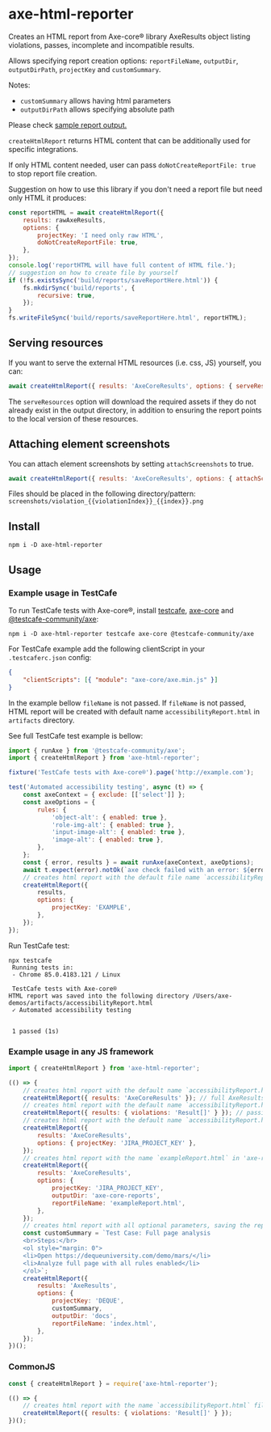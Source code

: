 # axe-html-reporter

Creates an HTML report from Axe-core® library AxeResults object listing violations, passes, incomplete and incompatible results.

Allows specifying report creation options: `reportFileName`, `outputDir`, `outputDirPath`, `projectKey` and `customSummary`.

Notes: 

- `customSummary` allows having html parameters
- `outputDirPath` allows specifying absolute path

Please check [sample report output.](https://lpelypenko.github.io/axe-html-reporter/)

`createHtmlReport` returns HTML content that can be additionally used for specific integrations.

If only HTML content needed, user can pass `doNotCreateReportFile: true` to stop report file creation.

Suggestion on how to use this library if you don't need a report file but need only HTML it produces: 

```javascript
const reportHTML = await createHtmlReport({
    results: rawAxeResults,
    options: {
        projectKey: 'I need only raw HTML',
        doNotCreateReportFile: true,
    },
});
console.log('reportHTML will have full content of HTML file.');
// suggestion on how to create file by yourself
if (!fs.existsSync('build/reports/saveReportHere.html')) {
    fs.mkdirSync('build/reports', {
        recursive: true,
    });
}
fs.writeFileSync('build/reports/saveReportHere.html', reportHTML);
```

## Serving resources
If you want to serve the external HTML resources (i.e. css, JS) yourself, you can:

```javascript
await createHtmlReport({ results: 'AxeCoreResults', options: { serveResources: true } }); 
```

The `serveResources` option will download the required assets if they do not already exist in the output directory, in addition to ensuring the report points to the local version of these resources.

## Attaching element screenshots
You can attach element screenshots by setting `attachScreenshots` to true.

```javascript
await createHtmlReport({ results: 'AxeCoreResults', options: { attachScreenshots: true } }); 
```

Files should be placed in the following directory/pattern:
`screenshots/violation_{{violationIndex}}_{{index}}.png`

## Install

```
npm i -D axe-html-reporter
```

## Usage

### Example usage in TestCafe

To run TestCafe tests with Axe-core®, install [testcafe](https://www.npmjs.com/package/testcafe), [axe-core](https://www.npmjs.com/package/axe-core) and [@testcafe-community/axe](https://www.npmjs.com/package/@testcafe-community/axe):

```shell script
npm i -D axe-html-reporter testcafe axe-core @testcafe-community/axe
```

For TestCafe example add the following clientScript in your `.testcaferc.json` config:

```json
{
    "clientScripts": [{ "module": "axe-core/axe.min.js" }]
}
```

In the example bellow `fileName` is not passed. If `fileName` is not passed, HTML report will be created with default name `accessibilityReport.html` in `artifacts` directory.

See full TestCafe test example is bellow:

```javascript
import { runAxe } from '@testcafe-community/axe';
import { createHtmlReport } from 'axe-html-reporter';

fixture('TestCafe tests with Axe-core®').page('http://example.com');

test('Automated accessibility testing', async (t) => {
    const axeContext = { exclude: [['select']] };
    const axeOptions = {
        rules: {
            'object-alt': { enabled: true },
            'role-img-alt': { enabled: true },
            'input-image-alt': { enabled: true },
            'image-alt': { enabled: true },
        },
    };
    const { error, results } = await runAxe(axeContext, axeOptions);
    await t.expect(error).notOk(`axe check failed with an error: ${error.message}`);
    // creates html report with the default file name `accessibilityReport.html`
    createHtmlReport({
        results,
        options: {
            projectKey: 'EXAMPLE',
        },
    });
});
```

Run TestCafe test:

```shell script
npx testcafe
 Running tests in:
 - Chrome 85.0.4183.121 / Linux

 TestCafe tests with Axe-core®
HTML report was saved into the following directory /Users/axe-demos/artifacts/accessibilityReport.html
 ✓ Automated accessibility testing


 1 passed (1s)

```

### Example usage in any JS framework

```javascript
import { createHtmlReport } from 'axe-html-reporter';

(() => {
    // creates html report with the default name `accessibilityReport.html` file
    createHtmlReport({ results: 'AxeCoreResults' }); // full AxeResults object
    // creates html report with the default name `accessibilityReport.html` file and all supported AxeResults values
    createHtmlReport({ results: { violations: 'Result[]' } }); // passing only violations from axe.run output
    // creates html report with the default name `accessibilityReport.html` file and adds url and projectKey
    createHtmlReport({
        results: 'AxeCoreResults',
        options: { projectKey: 'JIRA_PROJECT_KEY' },
    });
    // creates html report with the name `exampleReport.html` in 'axe-reports' directory and adds projectKey to the header
    createHtmlReport({
        results: 'AxeCoreResults',
        options: {
            projectKey: 'JIRA_PROJECT_KEY',
            outputDir: 'axe-core-reports',
            reportFileName: 'exampleReport.html',
        },
    });
    // creates html report with all optional parameters, saving the report into 'docs' directory with report file name 'index.html'
    const customSummary = `Test Case: Full page analysis
    <br>Steps:</br>
    <ol style="margin: 0">
    <li>Open https://dequeuniversity.com/demo/mars/</li>
    <li>Analyze full page with all rules enabled</li>
    </ol>`;
    createHtmlReport({
        results: 'AxeResults',
        options: {
            projectKey: 'DEQUE',
            customSummary,
            outputDir: 'docs',
            reportFileName: 'index.html',
        },
    });
})();
```

### CommonJS

```javascript
const { createHtmlReport } = require('axe-html-reporter');

(() => {
    // creates html report with the name `accessibilityReport.html` file
    createHtmlReport({ results: { violations: 'Result[]' } });
})();
```
